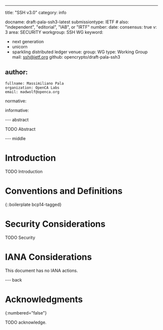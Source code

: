 ---
title: "SSH v3.0"
category: info

docname: draft-pala-ssh3-latest
submissiontype: IETF  # also: "independent", "editorial", "IAB", or "IRTF"
number:
date:
consensus: true
v: 3
area: SECURITY
workgroup: SSH WG
keyword:
 - next generation
 - unicorn
 - sparkling distributed ledger
venue:
  group: WG
  type: Working Group
  mail: ssh@ietf.org
  github: opencrypto/draft-pala-ssh3

author:
 -
    fullname: Massimiliano Pala
    organization: OpenCA Labs
    email: madwolf@openca.org

normative:

informative:


--- abstract

TODO Abstract


--- middle

# Introduction

TODO Introduction


# Conventions and Definitions

{::boilerplate bcp14-tagged}


# Security Considerations

TODO Security


# IANA Considerations

This document has no IANA actions.


--- back

# Acknowledgments
{:numbered="false"}

TODO acknowledge.
